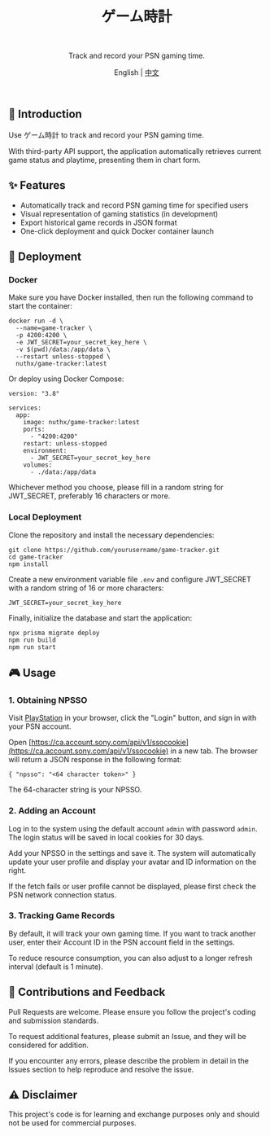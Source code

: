 <h1 align="center">ゲーム時計</h1>

<p align="center">
  <br />
  <p align="center">Track and record your PSN gaming time.</p>
  <p align="center">
    English |
    <a href="./README.zh.md">中文</a>
  </p>
  <br />
</p>

## 📖 Introduction

Use ゲーム時計 to track and record your PSN gaming time.

With third-party API support, the application automatically retrieves current game status and playtime, presenting them in chart form.

## ✨ Features

- Automatically track and record PSN gaming time for specified users
- Visual representation of gaming statistics (in development)
- Export historical game records in JSON format
- One-click deployment and quick Docker container launch

## 🚀 Deployment

### Docker

Make sure you have Docker installed, then run the following command to start the container:

```
docker run -d \
  --name=game-tracker \
  -p 4200:4200 \
  -e JWT_SECRET=your_secret_key_here \
  -v $(pwd)/data:/app/data \
  --restart unless-stopped \
  nuthx/game-tracker:latest
```

Or deploy using Docker Compose:

```
version: "3.8"

services:
  app:
    image: nuthx/game-tracker:latest
    ports:
      - "4200:4200"
    restart: unless-stopped
    environment:
      - JWT_SECRET=your_secret_key_here
    volumes:
      - ./data:/app/data
```

Whichever method you choose, please fill in a random string for JWT_SECRET, preferably 16 characters or more.

### Local Deployment

Clone the repository and install the necessary dependencies:

```
git clone https://github.com/yourusername/game-tracker.git
cd game-tracker
npm install
```

Create a new environment variable file `.env` and configure JWT_SECRET with a random string of 16 or more characters:

```
JWT_SECRET=your_secret_key_here
```

Finally, initialize the database and start the application:

```
npx prisma migrate deploy
npm run build
npm run start
```

## 🎮 Usage

### 1. Obtaining NPSSO

Visit [PlayStation](https://www.playstation.com/) in your browser, click the "Login" button, and sign in with your PSN account.

Open [https://ca.account.sony.com/api/v1/ssocookie](https://ca.account.sony.com/api/v1/ssocookie) in a new tab. The browser will return a JSON response in the following format:

```
{ "npsso": "<64 character token>" }
```

The 64-character string is your NPSSO.

### 2. Adding an Account

Log in to the system using the default account `admin` with password `admin`. The login status will be saved in local cookies for 30 days.

Add your NPSSO in the settings and save it. The system will automatically update your user profile and display your avatar and ID information on the right.

If the fetch fails or user profile cannot be displayed, please first check the PSN network connection status.

### 3. Tracking Game Records

By default, it will track your own gaming time. If you want to track another user, enter their Account ID in the PSN account field in the settings.

To reduce resource consumption, you can also adjust to a longer refresh interval (default is 1 minute).

## 📝 Contributions and Feedback

Pull Requests are welcome. Please ensure you follow the project's coding and submission standards.

To request additional features, please submit an Issue, and they will be considered for addition.

If you encounter any errors, please describe the problem in detail in the Issues section to help reproduce and resolve the issue.

## ⚠️ Disclaimer

This project's code is for learning and exchange purposes only and should not be used for commercial purposes.
